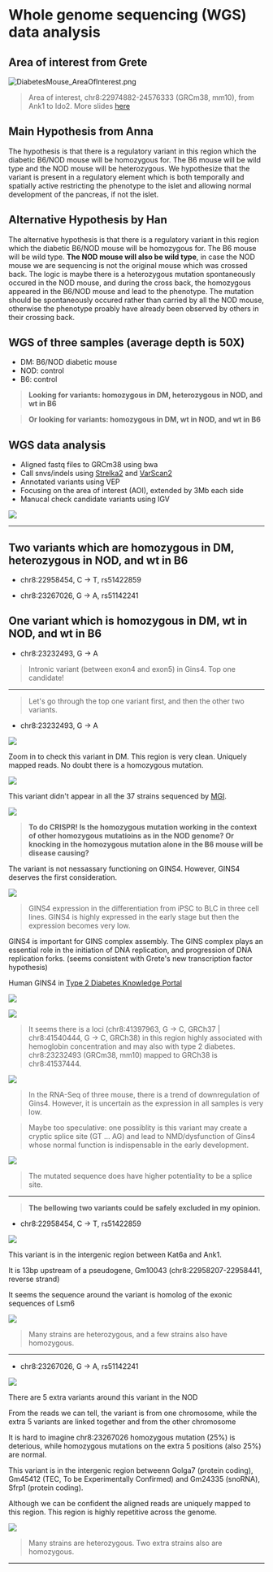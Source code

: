 # Whole genome sequencing (WGS) data analysis

## Area of interest from Grete

![DiabetesMouse_AreaOfInterest.png](DiabetesMouse_AreaOfInterest.png)

> Area of interest, chr8:22974882-24576333 (GRCm38, mm10), from Ank1 to Ido2. More slides [here](NewDiabetesModel.pdf)

## Main Hypothesis from Anna

The hypothesis is that there is a regulatory variant in this region which the diabetic B6/NOD mouse will be homozygous for. The B6 mouse will be wild type and the NOD mouse will be heterozygous. We hypothesize that the variant is present in a regulatory element which is both temporally and spatially active restricting the phenotype to the islet and allowing normal development of the pancreas, if not the islet.

## Alternative Hypothesis by Han

The alternative hypothesis is that there is a regulatory variant in this region which the diabetic B6/NOD mouse will be homozygous for. The B6 mouse will be wild type. **The NOD mouse will also be wild type**, in case the NOD mouse we are sequencing is not the original mouse which was crossed back. The logic is maybe there is a heterozygous mutation spontaneously occured in the NOD mouse, and during the cross back, the homozygous appeared in the B6/NOD mouse and lead to the phenotype. The mutation should be spontaneously occured rather than carried by all the NOD mouse, otherwise the phenotype proably have already been observed by others in their crossing back.

## WGS of three samples (average depth is 50X)

- DM: B6/NOD diabetic mouse
- NOD: control
- B6: control

> **Looking for variants: homozygous in DM, heterozygous in NOD, and wt in B6**

> **Or looking for variants: homozygous in DM, wt in NOD, and wt in B6**


## WGS data analysis

- Aligned fastq files to GRCm38 using bwa
- Call snvs/indels using [Strelka2](https://github.com/Illumina/strelka) and [VarScan2](http://dkoboldt.github.io/varscan/)
- Annotated variants using VEP
- Focusing on the area of interest (AOI), extended by 3Mb each side
- Manucal check candidate variants using IGV

![](DiabeticMouse_Strelka_Variants_AOI.vep_BarPlot.svg)

-----

## Two variants which are homozygous in DM, heterozygous in NOD, and wt in B6

- chr8:22958454, C -> T, rs51422859

- chr8:23267026, G -> A, rs51142241 

## One variant which is homozygous in DM, wt in NOD, and wt in B6

- chr8:23232493, G -> A

> Intronic variant (between exon4 and exon5) in Gins4. Top one candidate!

------

> Let's go through the top one variant first, and then the other two variants.

- chr8:23232493, G -> A

![](chr8_23232493.svg)

Zoom in to check this variant in DM. This region is very clean. Uniquely mapped reads. No doubt there is a homozygous mutation.

![](chr8_23232493_ZoomIn.png)

This variant didn't appear in all the 37 strains sequenced by [MGI](http://www.informatics.jax.org/).

![](DiabeticMouse_Strelka_Variants_AOI.vep_MGI_8_23232493_Table.svg)

> **To do CRISPR! Is the homozygous mutation working in the context of other homozygous mutatioins as in the NOD genome? Or knocking in the homozygous mutation alone in the B6 mouse will be disease causing?**

The variant is not nessassary functioning on GINS4. However, GINS4 deserves the first consideration. 

![](31.01.2017.Differentiation_v2.gene.counts.GINS4.BarPlot.svg)

> GINS4 expression in the differentiation from iPSC to BLC in three cell lines. GINS4 is highly expressed in the early stage but then the expression becomes very low.

GINS4 is important for GINS complex assembly. The GINS complex plays an essential role in the initiation of DNA replication, and progression of DNA replication forks. (seems consistent with Grete's new transcription factor hypothesis)

Human GINS4 in [Type 2 Diabetes Knowledge Portal](https://t2d.hugeamp.org/)

![](T2DKP_GINS4_1.png)

![](T2DKP_GINS4_2.png)

> It seems there is a loci (chr8:41397963, G -> C, GRCh37 | chr8:41540444, G -> C, GRCh38) in this region highly associated with hemoglobin concentration and may also with type 2 diabetes. chr8:23232493 (GRCm38, mm10) mapped to GRCh38 is chr8:41537444.

![](DiabetesMouse_GenesExp_GeneName_Norm_Gins4-Ank1-Golga7-Sfrp1-Gpat4-Nkx6-3-Ido2-Zmat4.svg)

> In the RNA-Seq of three mouse, there is a trend of downregulation of Gins4. However, it is uncertain as the expression in all samples is very low.

> Maybe too speculative: one possiblity is this variant may create a cryptic splice site (GT ... AG) and lead to NMD/dysfunction of Gins4 whose normal function is indispensable in the early development.

![](chr8_23232493_PotentialSpliceSite.svg)

> The mutated sequence does have higher potentiality to be a splice site.

------

> **The bellowing two variants could be safely excluded in my opinion.**

- chr8:22958454, C -> T, rs51422859

![](chr8_22958454.png)

This variant is in the intergenic region between Kat6a and Ank1. 

It is 13bp upstream of a pseudogene, Gm10043 (chr8:22958207-22958441, reverse strand)

It seems the sequence around the variant is homolog of the exonic sequences of Lsm6

![](DiabeticMouse_Strelka_Variants_AOI.vep_MGI_8_22958454_Table.svg)

> Many strains are heterozygous, and a few strains also have homozygous.

-----

- chr8:23267026, G -> A, rs51142241

![](chr8_23267026.png)

There are 5 extra variants around this variant in the NOD

From the reads we can tell, the variant is from one chromosome, while the extra 5 variants are linked together and from the other chromosome

It is hard to imagine chr8:23267026 homozygous mutation (25%) is deterious, while homozygous mutations on the extra 5 positions (also 25%) are normal.

This variant is in the intergenic region betweenn Golga7 (protein coding), Gm45412 (TEC, To be Experimentally Confirmed) and Gm24335 (snoRNA), Sfrp1 (protein coding).

Although we can be confident the aligned reads are uniquely mapped to this region. This region is highly repetitive across the genome.

![](DiabeticMouse_Strelka_Variants_AOI.vep_MGI_8_23267026_Table.svg)

> Many strains are heterozygous. Two extra strains also are homozygous.

------


